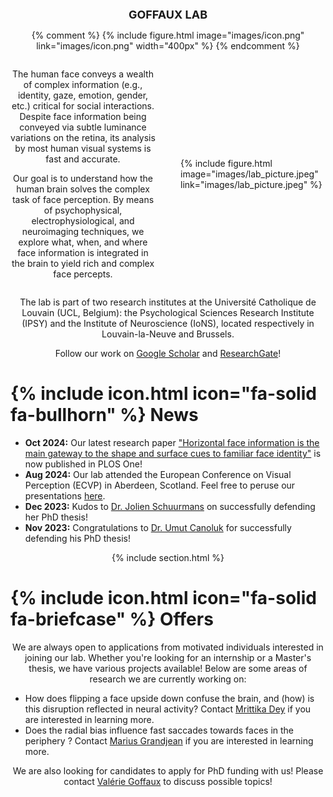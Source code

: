 ---
---
<style>
  p {
    text-align: center;
  }

  p b {
    font-size: 18px;
  }
</style>

<p><b>GOFFAUX LAB</b></p>

{% comment %}
{%
  include figure.html
  image="images/icon.png"
  link="images/icon.png"
  width="400px"
%}
{% endcomment %}

<div style="display: flex; align-items: center; gap: 20px;"> 
    <div style="flex: 1; margin-right: 20px;"> <!-- Text container -->
        <p>The human face conveys a wealth of complex information (e.g., identity, gaze, emotion, gender, etc.) critical for social interactions. Despite face information being conveyed via subtle luminance variations on the retina, its analysis by most human visual systems is fast and accurate.</p>
        <p>Our goal is to understand how the human brain solves the complex task of face perception. By means of psychophysical, electrophysiological, and neuroimaging techniques, we explore what, when, and where face information is integrated in the brain to yield rich and complex face percepts.</p>
    </div>
    <div style="flex: 1; display: flex; flex-direction: column; align-items: center;"> <!-- Image container -->
        {%
          include figure.html
          image="images/lab_picture.jpeg"
          link="images/lab_picture.jpeg"
        %}
    </div>
</div>

<p> The lab is part of two research institutes at the Université Catholique de Louvain (UCL, Belgium): the Psychological Sciences Research Institute (IPSY) and the Institute of Neuroscience (IoNS), located respectively in Louvain-la-Neuve and Brussels. </p>

<p style="text-align:center">Follow our work on <a href="https://scholar.google.be/citations?user=enBXK1cAAAAJ&hl=fr">Google Scholar</a> and <a href="https://www.researchgate.net/lab/GoffauxLab-Valerie-Goffaux">ResearchGate</a>!</p>


# {% include icon.html icon="fa-solid fa-bullhorn" %} News

- **Oct 2024:** Our latest research paper ["Horizontal face information is the main gateway to the shape and surface cues to familiar face identity"](https://doi.org/10.1371/journal.pone.0311225) is now published in PLOS One!
- **Aug 2024:** Our lab attended the European Conference on Visual Perception (ECVP) in Aberdeen, Scotland. Feel free to peruse our presentations [here](https://www.researchgate.net/lab/GoffauxLab-Valerie-Goffaux).
- **Dec 2023:** Kudos to [Dr. Jolien Schuurmans](https://goffaux-lab.github.io/goffaux-lab/members/jolien-schuurmans.html) on successfully defending her PhD thesis!
- **Nov 2023:** Congratulations to [Dr. Umut Canoluk](https://goffaux-lab.github.io/goffaux-lab/members/umut-canoluk.html) for successfully defending his PhD thesis!

{% include section.html %}
# {% include icon.html icon="fa-solid fa-briefcase" %} Offers
We are always open to applications from motivated individuals interested in joining our lab. Whether you're looking for an internship or a Master's thesis, we have various projects available! Below are some areas of research we are currently working on:

- How does flipping a face upside down confuse the brain, and (how) is this disruption reflected in neural activity? Contact [Mrittika Dey](https://goffaux-lab.github.io/goffaux-lab/members/mrittika-dey.html) if you are interested in learning more.
- Does the radial bias influence fast saccades towards faces in the periphery ? Contact [Marius Grandjean](https://goffaux-lab.github.io/goffaux-lab/members/marius-grandjean.html) if you are interested in learning more.

We are also looking for candidates to apply for PhD funding with us! Please contact [Valérie Goffaux](https://goffaux-lab.github.io/goffaux-lab/members/valerie-goffaux.html) to discuss possible topics!
